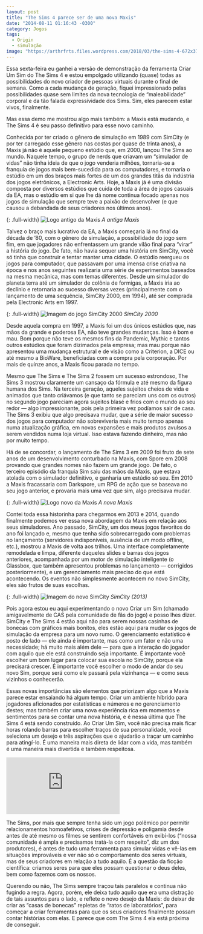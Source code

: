 ```yaml
---
layout: post
title: "The Sims 4 parece ser de uma nova Maxis"
date: "2014-08-11 01:16:43 -0300"
category: Jogos
tags:
  - Origin
  - simulação
image: "https://arthrfrts.files.wordpress.com/2018/03/the-sims-4-672x372.png"
---
```


Essa sexta-feira eu ganhei a versão de demonstração da ferramenta Criar Um Sim do The Sims 4 e estou empolgado utilizando (quase) todas as possibilidades do novo criador de pessoas virtuais durante o final de semana. Como a cada mudança de geração, fiquei impressionado pelas possibilidades quase sem limites da nova tecnologia de “maleabilidade” corporal e da tão falada expressividade dos Sims. Sim, eles parecem estar vivos, finalmente.

Mas essa demo me mostrou algo mais também: a Maxis está mudando, e The Sims 4 é seu passo definitivo para esse novo caminho.

Conhecida por ter criado o gênero de simulação em 1989 com SimCity (e por ter carregado esse gênero nas costas por quase de trinta anos), a Maxis já não é aquele pequeno estúdio que, em 2000, lançou The Sims ao mundo. Naquele tempo, o grupo de nerds que criavam um “simulador de vidas” não tinha ideia de que o jogo venderia milhões, tornaria-se a franquia de jogos mais bem-sucedida para os computadores, e tornaria o estúdio em um dos braços mais fortes de um dos grandes titãs da indústria dos jogos eletrônicos, a Electronic Arts. Hoje, a Maxis já é uma divisão composta por diversos estúdios que cuida de toda a área de jogos casuais da EA, mas o estúdio em si que lhe dá nome continua focado apenas nos jogos de simulação que sempre teve a paixão de desenvolver (e que causou a debandada de seus criadores nos últimos anos).

{: .full-width}
![Logo antigo da Maxis](https://arthrfrts.files.wordpress.com/2018/03/old-maxis-logo.png)
_A antiga Maxis_

Talvez o braço mais lucrativo da EA, a Maxis começaria lá no final da década de ’80, com o gênero de simulação, a possibilidade do jogo sem fim, em que jogadores não enfrentassem um grande vilão final para “virar” a história do jogo. De fato, não havia sequer uma história em SimCity, você só tinha que construir e tentar manter uma cidade. O estúdio reergueu os jogos para computador, que passavam por uma imensa crise criativa na época e nos anos seguintes realizaria uma série de experimentos baseados na mesma mecânica, mas com temas diferentes. Desde um simulador do planeta terra até um simulador de colônia de formigas, a Maxis iria ao declínio e retornaria ao sucesso diversas vezes (principalmente com o lançamento de uma sequência, SimCity 2000, em 1994), até ser comprada pela Electronic Arts em 1997.

{: .full-width}
![Imagem do jogo SimCity 2000](https://arthrfrts.files.wordpress.com/2018/03/simcity-2000-1024x663.jpg)
_SimCity 2000_

Desde aquela compra em 1997, a Maxis foi um dos únicos estúdios que, nas mãos da grande e poderosa EA, não teve grandes mudanças. Isso é bom e mau. Bom porque não teve os mesmos fins da Pandemic, Mythic e tantos outros estúdios que foram dizimados pela empresa; mas mau porque não apresentou uma mudança estrutural e de visão como a Criterion, a DICE ou até mesmo a BioWare, beneficiadas com a compra pela corporação. Por mais de quinze anos, a Maxis ficou parada no tempo.

Mesmo que The Sims e The Sims 2 fossem um sucesso estrondoso, The Sims 3 mostrou claramente um cansaço da fórmula e até mesmo da figura humana dos Sims. Na terceira geração, aqueles sujeitos cheios de vida e animados que tanto criávamos (e que tanto se pareciam uns com os outros) no segundo jogo pareciam agora sujeitos blasé e frios com o mundo ao seu redor — algo impressionante, pois pela primeira vez podíamos sair de casa. The Sims 3 exibiu que algo precisava mudar, que a série de maior sucesso dos jogos para computador não sobreviveria mais muito tempo apenas numa atualização gráfica, em novas expansões e mais produtos avulsos a serem vendidos numa loja virtual. Isso estava fazendo dinheiro, mas não por muito tempo.

Há de se concordar, o lançamento de The Sims 3 em 2009 foi fruto de sete anos de um desenvolvimento conturbado na Maxis, com Spore em 2008 provando que grandes nomes não fazem um grande jogo. De fato, o terceiro episódio da franquia Sim saiu das mãos da Maxis, que estava atolada com o simulador definitivo, e ganharia um estúdio só seu. Em 2010 a Maxis fracassaria com Darkspore, um RPG de ação que se baseava no seu jogo anterior, e provaria mais uma vez que sim, algo precisava mudar.

{: .full-width}
![Logo novo da Maxis](https://arthrfrts.files.wordpress.com/2018/03/new-maxis-logo-1024x683.png)
_A nova Maxis_

Contei toda essa historinha para chegarmos em 2013 e 2014, quando finalmente podemos ver essa nova abordagem da Maxis em relação aos seus simuladores. Ano passado, SimCity, um dos meus jogos favoritos do ano foi lançado e, mesmo que tenha sido sobrecarregado com problemas no lançamento (servidores indisponíveis, ausência de um modo offline, etc.), mostrou a Maxis de volta aos trilhos. Uma interface completamente remodelada e limpa, diferente daqueles slides e barras dos jogos anteriores, acompanhada por um motor de simulação inteligente (o Glassbox, que também apresentou problemas no lançamento — corrigidos posteriormente), e um gerenciamento mais preciso do que está acontecendo. Os eventos não simplesmente acontecem no novo SimCity, eles são frutos de suas escolhas.

{: .full-width}
![Imagem do novo SimCity](https://arthrfrts.files.wordpress.com/2018/03/simcity-2013-1024x572.jpg)
_SimCity (2013)_

Pois agora estou eu aqui experimentando o novo Criar um Sim (chamado amigavelmente de CAS pela comunidade de fãs do jogo) e posso lhes dizer. SimCity e The Sims 4 estão aqui não para serem nossas casinhas de bonecas com gráficos mais bonitos, eles estão aqui para mudar os jogos de simulação da empresa para um novo rumo. O gerenciamento estatístico é posto de lado — ele ainda é importante, mas como um fator e não uma necessidade; há muito mais além dele — para que a interação do jogador com aquilo que ele está construindo seja importante.  É importante você escolher um bom lugar para colocar sua escola no SimCity, porque ela precisará crescer. É importante você escolher o modo de andar do seu novo Sim, porque será como ele passará pela vizinhança — e como seus vizinhos o conhecerão.

Essas novas importâncias são elementos que priorizam algo que a Maxis parece estar ensaiando há algum tempo. Criar um ambiente híbrido para jogadores aficionados por estatísticas e números e no gerenciamento destes; mas também criar uma nova experiência rica em momentos e sentimentos para se contar uma nova história, e é nessa última que The Sims 4 está sendo construído. Ao Criar Um Sim, você não precisa mais ficar horas rolando barras para escolher traços de sua personalidade, você seleciona um desejo e três aspirações que o ajudarão a traçar um caminho para atingí-lo. É uma maneira mais direta de lidar com a vida, mas também é uma maneira mais divertida e também respeitosa.

<iframe src="https://www.youtube.com/embed/pZmtGfTj-to" frameborder="0" allow="autoplay; encrypted-media" allowfullscreen></iframe>

The Sims, por mais que sempre tenha sido um jogo polêmico por permitir relacionamentos homoafetivos, crises de depressão e poligamia desde antes de até mesmo os filmes se sentirem confortáveis em exibí-los (“nossa comunidade é ampla e precisamos tratá-la com respeito”, diz um dos produtores), é antes de tudo uma ferramenta para simular vidas e vê-las em situações improváveis e ver não só o comportamento dos seres virtuais, mas de seus criadores em relação a tudo aquilo. É a questão da ficção científica: criamos seres para que eles possam questionar o deus deles, bem como fazemos com os nossos.

Querendo ou não, The Sims sempre traçou tais paralelos e continua não fugindo a regra. Agora, porém, ele deixa tudo aquilo que era uma distração de tais assuntos para o lado, e reflete o novo desejo da Maxis: de deixar de criar as “casas de bonecas” repletas de “ratos de laboratórios”, para começar a criar ferramentas para que os seus criadores finalmente possam contar histórias com elas. E parece que com The Sims 4 ela está próxima de conseguir.
